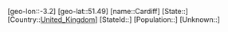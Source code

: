 ﻿---
location: [51.49,-3.2]
type: City
tags:
- geo/City


SpocWebEntityId: 29482
isDeleted: false
confidential: public

---
[geo-lon::-3.2]
[geo-lat::51.49]
[name::Cardiff]
[State::]
[Country::[United_Kingdom](geo/Continent/Europe/United_Kingdom.md)]
[StateId::]
[Population::]
[Unknown::]

